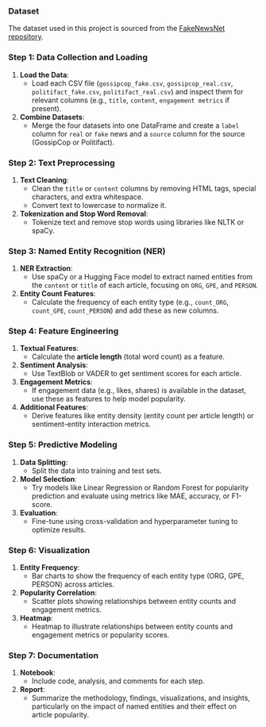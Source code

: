 ### Dataset
The dataset used in this project is sourced from the [FakeNewsNet repository](https://github.com/KaiDMML/FakeNewsNet).


### Step 1: Data Collection and Loading
1. **Load the Data**:
   - Load each CSV file (`gossipcop_fake.csv`, `gossipcop_real.csv`, `politifact_fake.csv`, `politifact_real.csv`) and inspect them for relevant columns (e.g., `title`, `content`, `engagement metrics` if present).
2. **Combine Datasets**:
   - Merge the four datasets into one DataFrame and create a `label` column for `real` or `fake` news and a `source` column for the source (GossipCop or Politifact).

### Step 2: Text Preprocessing
1. **Text Cleaning**:
   - Clean the `title` or `content` columns by removing HTML tags, special characters, and extra whitespace.
   - Convert text to lowercase to normalize it.
2. **Tokenization and Stop Word Removal**:
   - Tokenize text and remove stop words using libraries like NLTK or spaCy.

### Step 3: Named Entity Recognition (NER)
1. **NER Extraction**:
   - Use spaCy or a Hugging Face model to extract named entities from the `content` or `title` of each article, focusing on `ORG`, `GPE`, and `PERSON`.
2. **Entity Count Features**:
   - Calculate the frequency of each entity type (e.g., `count_ORG`, `count_GPE`, `count_PERSON`) and add these as new columns.

### Step 4: Feature Engineering
1. **Textual Features**:
   - Calculate the **article length** (total word count) as a feature.
2. **Sentiment Analysis**:
   - Use TextBlob or VADER to get sentiment scores for each article.
3. **Engagement Metrics**:
   - If engagement data (e.g., likes, shares) is available in the dataset, use these as features to help model popularity.
4. **Additional Features**:
   - Derive features like entity density (entity count per article length) or sentiment-entity interaction metrics.

### Step 5: Predictive Modeling
1. **Data Splitting**:
   - Split the data into training and test sets.
2. **Model Selection**:
   - Try models like Linear Regression or Random Forest for popularity prediction and evaluate using metrics like MAE, accuracy, or F1-score.
3. **Evaluation**:
   - Fine-tune using cross-validation and hyperparameter tuning to optimize results.

### Step 6: Visualization
1. **Entity Frequency**:
   - Bar charts to show the frequency of each entity type (ORG, GPE, PERSON) across articles.
2. **Popularity Correlation**:
   - Scatter plots showing relationships between entity counts and engagement metrics.
3. **Heatmap**:
   - Heatmap to illustrate relationships between entity counts and engagement metrics or popularity scores.

### Step 7: Documentation
1. **Notebook**:
   - Include code, analysis, and comments for each step.
2. **Report**:
   - Summarize the methodology, findings, visualizations, and insights, particularly on the impact of named entities and their effect on article popularity. 

